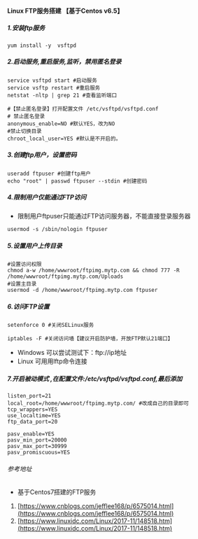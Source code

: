 #### Linux FTP服务搭建 【基于Centos v6.5】
##### 1.安装ftp服务
`yum install -y  vsftpd`

##### 2.启动服务,重启服务,监听，禁用匿名登录
```
service vsftpd start #启动服务
service vsftp restart #重启服务
netstat -nltp | grep 21 #查看监听端口

#【禁止匿名登录】打开配置文件 /etc/vsftpd/vsftpd.conf
# 禁止匿名登录
anonymous_enable=NO #默认YES，改为NO
#禁止切换目录
chroot_local_user=YES #默认是不开启的。
```
##### 3.创建ftp用户，设置密码
```
useradd ftpuser #创建ftp用户
echo "root" | passwd ftpuser --stdin #创建密码
```

#####  4.限制用户仅能通过FTP访问

- 限制用户ftpuser只能通过FTP访问服务器，不能直接登录服务器

`usermod -s /sbin/nologin ftpuser`

##### 5.设置用户上传目录
```
#设置访问权限
chmod a-w /home/wwwroot/ftpimg.mytp.com && chmod 777 -R /home/wwwroot/ftpimg.mytp.com/Uploads
#设置主目录
usermod -d /home/wwwroot/ftpimg.mytp.com ftpuser
```
##### 6.访问FTP设置
`setenforce 0 #关闭SELinux服务`

`iptables -F #关闭访问墙【建议开启防护墙，开放FTP默认21端口】`

- Windows 可以尝试测试下：ftp://ip地址
- Linux 可用用lftp命令连接


##### 7.开启被动模式 ,在配置文件:/etc/vsftpd/vsftpd.conf,最后添加

```
listen_port=21
local_root=/home/wwwroot/ftpimg.mytp.com/ #改成自己的目录即可
tcp_wrappers=YES
use_localtime=YES
ftp_data_port=20

pasv_enable=YES
pasv_min_port=20000
pasv_max_port=30999
pasv_promiscuous=YES
```


###### 参考地址
 
- 基于Centos7搭建的FTP服务
1. [https://www.cnblogs.com/jefflee168/p/6575014.html](https://www.cnblogs.com/jefflee168/p/6575014.html) 
2. [https://www.linuxidc.com/Linux/2017-11/148518.htm](https://www.linuxidc.com/Linux/2017-11/148518.htm)

